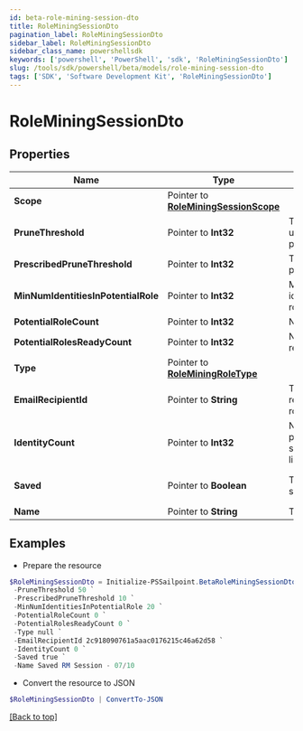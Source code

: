 ```yaml
---
id: beta-role-mining-session-dto
title: RoleMiningSessionDto
pagination_label: RoleMiningSessionDto
sidebar_label: RoleMiningSessionDto
sidebar_class_name: powershellsdk
keywords: ['powershell', 'PowerShell', 'sdk', 'RoleMiningSessionDto'] 
slug: /tools/sdk/powershell/beta/models/role-mining-session-dto
tags: ['SDK', 'Software Development Kit', 'RoleMiningSessionDto']
---
```



# RoleMiningSessionDto

## Properties

Name | Type | Description | Notes
------------ | ------------- | ------------- | -------------
**Scope** |  Pointer to [**RoleMiningSessionScope**](role-mining-session-scope) |  | [optional] 
**PruneThreshold** |  Pointer to **Int32** | The prune threshold to be used or null to calculate prescribedPruneThreshold | [optional] 
**PrescribedPruneThreshold** |  Pointer to **Int32** | The calculated prescribedPruneThreshold | [optional] 
**MinNumIdentitiesInPotentialRole** |  Pointer to **Int32** | Minimum number of identities in a potential role | [optional] 
**PotentialRoleCount** |  Pointer to **Int32** | Number of potential roles | [optional] 
**PotentialRolesReadyCount** |  Pointer to **Int32** | Number of potential roles ready | [optional] 
**Type** |  Pointer to [**RoleMiningRoleType**](role-mining-role-type) |  | [optional] 
**EmailRecipientId** |  Pointer to **String** | The id of the user who will receive an email about the role mining session | [optional] 
**IdentityCount** |  Pointer to **Int32** | Number of identities in the population which meet the search criteria or identity list provided | [optional] 
**Saved** |  Pointer to **Boolean** | The session's saved status | [optional] [default to $false]
**Name** |  Pointer to **String** | The session's saved name | [optional] 

## Examples

- Prepare the resource
```powershell
$RoleMiningSessionDto = Initialize-PSSailpoint.BetaRoleMiningSessionDto  -Scope null `
 -PruneThreshold 50 `
 -PrescribedPruneThreshold 10 `
 -MinNumIdentitiesInPotentialRole 20 `
 -PotentialRoleCount 0 `
 -PotentialRolesReadyCount 0 `
 -Type null `
 -EmailRecipientId 2c918090761a5aac0176215c46a62d58 `
 -IdentityCount 0 `
 -Saved true `
 -Name Saved RM Session - 07/10
```

- Convert the resource to JSON
```powershell
$RoleMiningSessionDto | ConvertTo-JSON
```


[[Back to top]](#) 

